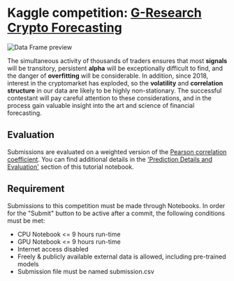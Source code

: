 # Kaggle competition: [G-Research Crypto Forecasting](https://www.kaggle.com/c/g-research-crypto-forecasting/overview)


![Data Frame preview](./data/datapic.png)

The simultaneous activity of thousands of traders ensures that most **signals** will be transitory, persistent **alpha** will be exceptionally difficult to find, and the danger of **overfitting** will be considerable. In addition, since 2018, interest in the cryptomarket has exploded, so the **volatility** and **correlation structure** in our data are likely to be highly non-stationary. The successful contestant will pay careful attention to these considerations, and in the process gain valuable insight into the art and science of financial forecasting.

## Evaluation

Submissions are evaluated on a weighted version of the [Pearson correlation coefficient](https://en.wikipedia.org/wiki/Pearson_correlation_coefficient). You can find additional details in the ['Prediction Details and Evaluation'](https://www.kaggle.com/cstein06/tutorial-to-the-g-research-crypto-competition) section of this tutorial notebook.

## Requirement

Submissions to this competition must be made through Notebooks. In order for the "Submit" button to be active after a commit, the following conditions must be met:

- CPU Notebook <= 9 hours run-time
- GPU Notebook <= 9 hours run-time
- Internet access disabled
- Freely & publicly available external data is allowed, including pre-trained models
- Submission file must be named submission.csv
